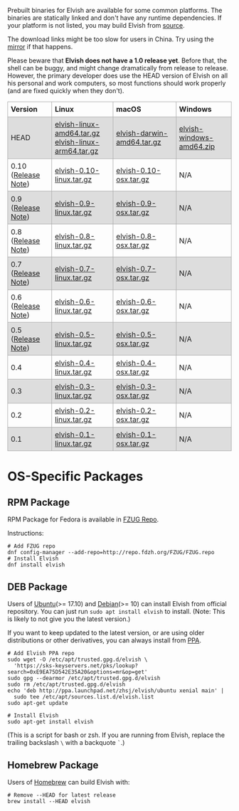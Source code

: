Prebuilt binaries for Elvish are available for some common platforms. The
binaries are statically linked and don't have any runtime dependencies. If
your platform is not listed, you may build Elvish from
[source](https://github.com/elves/elvish).

The download links might be too slow for users in China. Try using the
[mirror](https://mirrors.tuna.tsinghua.edu.cn/elvish) if that happens.

Please beware that **Elvish does not have a 1.0 release yet**. Before that, the
shell can be buggy, and might change dramatically from release to release.
However, the primary developer does use the HEAD version of Elvish on all his
personal and work computers, so most functions should work properly (and are
fixed quickly when they don't).

<style>
  table {
    border-collapse: collpase;
    width: 100%
  }
  td, th {
    border: 1px solid #aaa;
    text-align: left;
    padding: 0.4em;
  }
  tr:nth-child(even) {
    background-color: #ddd;
  }
</style>

<table>
  <tr>
    <th>Version</th>
    <th>Linux</th>
    <th>macOS</th>
    <th>Windows</th>
  </tr>
  <tr>
    <td>HEAD</td>
    <td>
      <a href="https://dl.elvish.io/elvish-linux-amd64.tar.gz">elvish-linux-amd64.tar.gz</a>
      <br>
      <a href="https://dl.elvish.io/elvish-linux-arm64.tar.gz">elvish-linux-arm64.tar.gz</a>
    </td>
    <td>
      <a href="https://dl.elvish.io/elvish-darwin-amd64.tar.gz">elvish-darwin-amd64.tar.gz</a>
    </td>
    <td>
      <a href="https://dl.elvish.io/elvish-windows-amd64.zip">elvish-windows-amd64.zip</a>
    </td>
  </tr>
  <tr>
    <td>0.10 (<a href="/blog/0.10-release-notes.html">Release Note</a>)</td>
    <td><a href="https://dl.elvish.io/elvish-0.10-linux.tar.gz">elvish-0.10-linux.tar.gz</a></td>
    <td><a href="https://dl.elvish.io/elvish-0.10-osx.tar.gz">elvish-0.10-osx.tar.gz</a></td>
    <td>N/A</td>
  </tr>
  <tr>
    <td>0.9 (<a href="/blog/0.9-release-notes.html">Release Note</a>)</td>
    <td><a href="https://dl.elvish.io/elvish-0.9-linux.tar.gz">elvish-0.9-linux.tar.gz</a></td>
    <td><a href="https://dl.elvish.io/elvish-0.9-osx.tar.gz">elvish-0.9-osx.tar.gz</a></td>
    <td>N/A</td>
  </tr>
  <tr>
    <td>0.8 (<a href="https://github.com/elves/elvish/releases/tag/0.8">Release Note</a>)</td>
    <td><a href="https://dl.elvish.io/elvish-0.8-linux.tar.gz">elvish-0.8-linux.tar.gz</a></td>
    <td><a href="https://dl.elvish.io/elvish-0.8-osx.tar.gz">elvish-0.8-osx.tar.gz</a></td>
    <td>N/A</td>
  </tr>
  <tr>
    <td>0.7 (<a href="https://github.com/elves/elvish/releases/tag/0.7">Release Note</a>)</td>
    <td><a href="https://dl.elvish.io/elvish-0.7-linux.tar.gz">elvish-0.7-linux.tar.gz</a></td>
    <td><a href="https://dl.elvish.io/elvish-0.7-osx.tar.gz">elvish-0.7-osx.tar.gz</a></td>
    <td>N/A</td>
  </tr>
  <tr>
    <td>0.6 (<a href="https://github.com/elves/elvish/releases/tag/0.6">Release Note</a>)</td>
    <td><a href="https://dl.elvish.io/elvish-0.6-linux.tar.gz">elvish-0.6-linux.tar.gz</a></td>
    <td><a href="https://dl.elvish.io/elvish-0.6-osx.tar.gz">elvish-0.6-osx.tar.gz</a></td>
    <td>N/A</td>
  </tr>
  <tr>
    <td>0.5 (<a href="https://github.com/elves/elvish/releases/tag/0.5">Release Note</a>)</td>
    <td><a href="https://dl.elvish.io/elvish-0.5-linux.tar.gz">elvish-0.5-linux.tar.gz</a></td>
    <td><a href="https://dl.elvish.io/elvish-0.5-osx.tar.gz">elvish-0.5-osx.tar.gz</a></td>
    <td>N/A</td>
  </tr>
  <tr>
    <td>0.4</td>
    <td><a href="https://dl.elvish.io/elvish-0.4-linux.tar.gz">elvish-0.4-linux.tar.gz</a></td>
    <td><a href="https://dl.elvish.io/elvish-0.4-osx.tar.gz">elvish-0.4-osx.tar.gz</a></td>
    <td>N/A</td>
  </tr>
  <tr>
    <td>0.3</td>
    <td><a href="https://dl.elvish.io/elvish-0.3-linux.tar.gz">elvish-0.3-linux.tar.gz</a></td>
    <td><a href="https://dl.elvish.io/elvish-0.3-osx.tar.gz">elvish-0.3-osx.tar.gz</a></td>
    <td>N/A</td>
  </tr>
  <tr>
    <td>0.2</td>
    <td><a href="https://dl.elvish.io/elvish-0.2-linux.tar.gz">elvish-0.2-linux.tar.gz</a></td>
    <td><a href="https://dl.elvish.io/elvish-0.2-osx.tar.gz">elvish-0.2-osx.tar.gz</a></td>
    <td>N/A</td>
  </tr>
  <tr>
    <td>0.1</td>
    <td><a href="https://dl.elvish.io/elvish-0.1-linux.tar.gz">elvish-0.1-linux.tar.gz</a></td>
    <td><a href="https://dl.elvish.io/elvish-0.1-osx.tar.gz">elvish-0.1-osx.tar.gz</a></td>
    <td>N/A</td>
  </tr>
</table>

# OS-Specific Packages

## RPM Package

RPM Package for Fedora is available in [FZUG Repo](https://github.com/FZUG/repo/wiki/Add-FZUG-Repository).

Instructions:

```elvish
# Add FZUG repo
dnf config-manager --add-repo=http://repo.fdzh.org/FZUG/FZUG.repo
# Install Elvish
dnf install elvish
```

## DEB Package

Users of [Ubuntu](http://packages.ubuntu.com/elvish)(>= 17.10) and
[Debian](https://packages.debian.org/elvish)(>= 10) can install Elvish from
official repository. You can just run `sudo apt install elvish` to install.
(Note: This is likely to not give you the latest version.)

If you want to keep updated to the latest version, or are using older
distributions or other derivatives, you can always install from
[PPA](https://launchpad.net/~zhsj/+archive/ubuntu/elvish).

```elvish
# Add Elvish PPA repo
sudo wget -O /etc/apt/trusted.gpg.d/elvish \
  'https://sks-keyservers.net/pks/lookup?search=0xE9EA75D542E35A20&options=mr&op=get'
sudo gpg --dearmor /etc/apt/trusted.gpg.d/elvish
sudo rm /etc/apt/trusted.gpg.d/elvish
echo 'deb http://ppa.launchpad.net/zhsj/elvish/ubuntu xenial main' |
  sudo tee /etc/apt/sources.list.d/elvish.list
sudo apt-get update

# Install Elvish
sudo apt-get install elvish
```

(This is a script for bash or zsh. If you are running from Elvish, replace the
trailing backslash `\` with a backquote `` ` ``.)

## Homebrew Package

Users of [Homebrew](http://brew.sh) can build Elvish with:

```elvish
# Remove --HEAD for latest release
brew install --HEAD elvish
```

